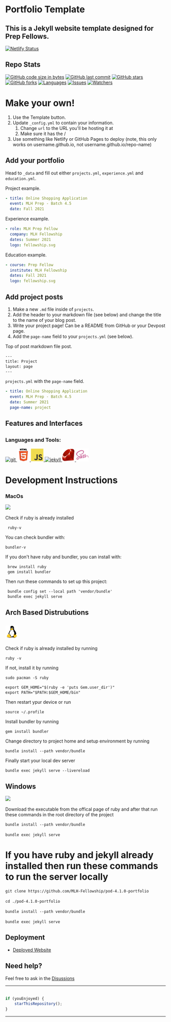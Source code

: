# Portfolio Template
## This is a Jekyll website template designed for Prep Fellows.
[![Netlify Status](https://api.netlify.com/api/v1/badges/8984d1fb-7164-422a-b2e8-b4d193bb9b06/deploy-status)](https://app.netlify.com/sites/prep-pod-4-1-0/deploys)
## Repo Stats


[![GitHub code size in bytes](https://img.shields.io/github/languages/code-size/MLH-Fellowship/pod-4.1.0-portfolio?logo=github&style=for-the-badge)](https://github.com/MLH-Fellowship/pod-4.1.0-portfolio/) 
[![GitHub last commit](https://img.shields.io/github/last-commit/MLH-Fellowship/pod-4.1.0-portfolio?style=for-the-badge&logo=git)](https://github.com/MLH-Fellowship/pod-4.1.0-portfolio/) 
[![GitHub stars](https://img.shields.io/github/stars/MLH-Fellowship/pod-4.1.0-portfolio?style=for-the-badge)](https://github.com/MLH-Fellowship/pod-4.1.0-portfolio/stargazers)  
[![GitHub forks](https://img.shields.io/github/forks/MLH-Fellowship/pod-4.1.0-portfolio?style=for-the-badge&logo=git)](https://github.com/MLH-Fellowship/pod-4.1.0-portfolio/network)
[![Languages](https://img.shields.io/github/languages/count/MLH-Fellowship/pod-4.1.0-portfolio?style=for-the-badge)](https://github.com/MLH-Fellowship/pod-4.1.0-portfolio)
[![Issues](https://img.shields.io/github/issues/MLH-Fellowship/pod-4.1.0-portfolio?style=for-the-badge&label=Issues)](https://github.com/MLH-Fellowship/pod-4.1.0-portfolio)
[![Watchers](	https://img.shields.io/github/watchers/MLH-Fellowship/pod-4.1.0-portfolio?label=Watch&style=for-the-badge)](https://github.com/MLH-Fellowship/pod-4.1.0-portfolio/) 


# Make your own!

1. Use the Template button.
2. Update `_config.yml` to contain your information.
    1. Change `url` to the URL you'll be hosting it at
    2. Make sure it has the /
3. Use something like Netlify or GitHub Pages to deploy (note, this only works on username.github.io, not username.github.io/repo-name)

## Add your portfolio

Head to `_data` and fill out either `projects.yml`, `experience.yml` and `education.yml`.

Project example.
```yaml
- title: Online Shopping Application
  event: MLH Prep - Batch 4.5
  date: Fall 2021
```

Experience example.
```yaml
- role: MLH Prep Fellow
  company: MLH Fellowship
  dates: Summer 2021
  logo: fellowship.svg
```

Education example.
```yaml
- course: Prep Fellow
  institute: MLH Fellowship
  dates: Fall 2021
  logo: fellowship.svg
```
## Add project posts

1. Make a new `.md` file inside of `projects`.
2. Add the header to your markdown file (see below) and change the title to the name of your blog post.
3. Write your project page! Can be a README from GitHub or your Devpost page.
4. Add the `page-name` field to your `projects.yml` (see below).

Top of post markdown file post.
```
---
title: Project
layout: page
---
```

`projects.yml` with the `page-name` field.

```yaml
- title: Online Shopping Application
  event: MLH Prep - Batch 4.5
  date: Summer 2021
  page-name: project
```

## Features and Interfaces



## <h3 align="left">Languages and Tools:</h3>  
<p align="left"> <a href="https://git-scm.com/" target="_blank"> <img src="https://www.vectorlogo.zone/logos/git-scm/git-scm-icon.svg" alt="git" width="40" height="40"/> </a> <a href="https://www.w3.org/html/" target="_blank"> <img src="https://raw.githubusercontent.com/devicons/devicon/master/icons/html5/html5-original-wordmark.svg" alt="html5" width="40" height="40"/> </a> <a href="https://developer.mozilla.org/en-US/docs/Web/JavaScript" target="_blank"> <img src="https://raw.githubusercontent.com/devicons/devicon/master/icons/javascript/javascript-original.svg" alt="javascript" width="40" height="40"/> </a> <a href="https://jekyllrb.com/" target="_blank"> <img src="https://www.vectorlogo.zone/logos/jekyllrb/jekyllrb-icon.svg" alt="jekyll" width="40" height="40"/> </a> <a href="https://www.ruby-lang.org/en/" target="_blank"> <img src="https://raw.githubusercontent.com/devicons/devicon/master/icons/ruby/ruby-original.svg" alt="ruby" width="40" height="40"/> </a> <a href="https://sass-lang.com" target="_blank"> <img src="https://raw.githubusercontent.com/devicons/devicon/master/icons/sass/sass-original.svg" alt="sass" width="40" height="40"/> </a> </p>


# Development Instructions

### MacOs 
<img src="https://img.icons8.com/color/48/000000/mac-logo.png"/>

Check if ruby is already installed
```
 ruby-v
```
You can check bundler with:
```
bundler-v
```
If you don't have ruby and bundler, you can install with:
```
 brew install ruby
 gem install bundler
```
Then run these commands to set up this project:
```
 bundle config set --local path 'vendor/bundle'
 bundle exec jekyll serve
```

## Arch Based Distrubutions 
## <a href="https://www.linux.org/" target="_blank"> <img src="https://raw.githubusercontent.com/devicons/devicon/master/icons/linux/linux-original.svg" alt="linux" width="40" height="40"/> </a> 

Check if ruby is already installed by running 
```
ruby -v
```

If not, install it by running 
```
sudo pacman -S ruby
```

```
export GEM_HOME="$(ruby -e 'puts Gem.user_dir')"
export PATH="$PATH:$GEM_HOME/bin"

```

Then restart ypur device or run 
```
source ~/.profile
````

Install bundler by running 
```
gem install bundler
```

Change directory to project home and setup environment by running 
```
bundle install --path vendor/bundle
```

Finally start your local dev server 
```
bundle exec jekyll serve --livereload
```
## Windows
<img src="https://img.icons8.com/color/30/000000/windows-10.png"/>

Download the executable from the offical page of ruby and after that run these commands in the root directory of the project
```
bundle install --path vendor/bundle

bundle exec jekyll serve
 ```









# **If you have ruby and jekyll already installed then run these commands to run the server locally**

 
``` 
git clone https://github.com/MLH-Fellowship/pod-4.1.0-portfolio 

cd ./pod-4.1.0-portfolio

bundle install --path vendor/bundle

bundle exec jekyll serve
 ```
  



## Deployment

- [Deployed Website](prep-pod-4-1-0.netlify.app)




## Need help?

Feel free to ask in the  [Disussions](https://github.com/MLH-Fellowship/pod-4.1.0-portfolio) 



---------

```javascript

if (youEnjoyed) {
    starThisRepository();
}

```

-----------
